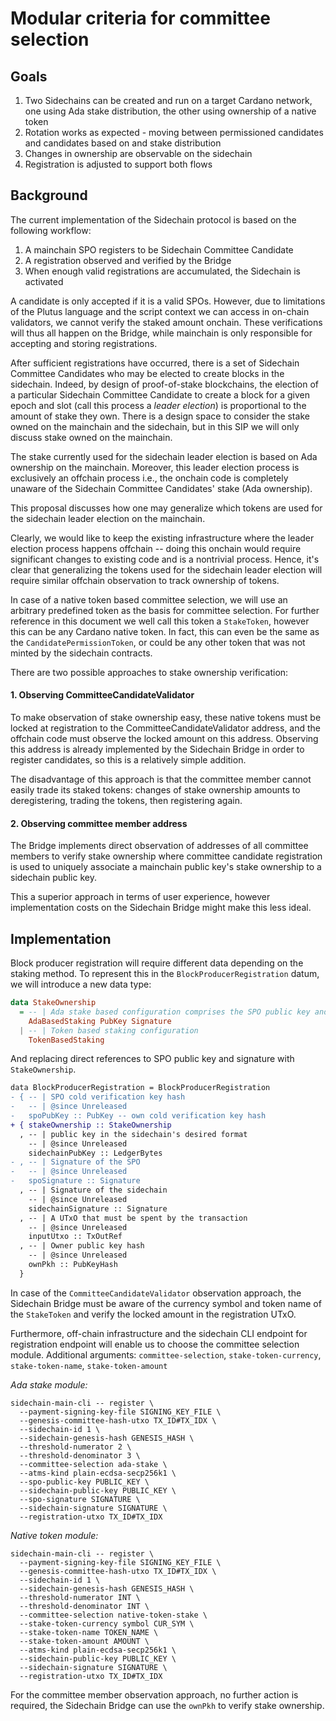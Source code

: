 # Modular criteria for committee selection

## Goals
1. Two Sidechains can be created and run on a target Cardano network, one using
Ada stake distribution, the other using ownership of a native token
2. Rotation works as expected - moving between permissioned candidates and
candidates based on and stake distribution
3. Changes in ownership are observable on the sidechain
4. Registration is adjusted to support both flows

## Background

The current implementation of the Sidechain protocol is based on the following
workflow:
1. A mainchain SPO registers to be Sidechain Committee Candidate
2. A registration observed and verified by the Bridge
3. When enough valid registrations are accumulated, the Sidechain is activated

A candidate is only accepted if it is a valid SPOs. However, due to limitations
of the Plutus language and the script context we can access in on-chain validators,
we cannot verify the staked amount onchain. These verifications will thus all
happen on the Bridge, while mainchain is only responsible for accepting and
storing registrations.

After sufficient registrations have occurred, there is a set of Sidechain
Committee Candidates who may be elected to create blocks in the sidechain.
Indeed, by design of proof-of-stake blockchains, the election of a particular
Sidechain Committee Candidate to create a block for a given epoch and slot
(call this process a *leader election*) is proportional to the amount of stake
they own. There is a design space to consider the stake owned on the mainchain
and the sidechain, but in this SIP we will only discuss stake owned on the
mainchain.

The stake currently used for the sidechain leader election is based on Ada
ownership on the mainchain. Moreover, this leader election process is exclusively
an offchain process i.e., the onchain code is completely unaware of the Sidechain
Committee Candidates' stake (Ada ownership).

This proposal discusses how one may generalize which tokens are used for the
sidechain leader election on the mainchain.

Clearly, we would like to keep the existing infrastructure where the leader
election process happens offchain -- doing this onchain would require significant
changes to existing code and is a nontrivial process. Hence, it's clear that
generalizing the tokens used for the sidechain leader election will require
similar offchain observation to track ownership of tokens.

In case of a native token based committee selection, we will use an arbitrary
predefined token as the basis for committee selection. For further reference
in this document we well call this token a `StakeToken`, however this can be any
Cardano native token. In fact, this can even be the same as the `CandidatePermissionToken`,
or could be any other token that was not minted by the sidechain contracts.

There are two possible approaches to stake ownership verification:

#### 1. Observing CommitteeCandidateValidator

To make observation of stake ownership easy, these native tokens must be locked
at registration to the CommitteeCandidateValidator address, and the offchain
code must observe the locked amount on this address. Observing this address
is already implemented by the Sidechain Bridge in order to register candidates,
so this is a relatively simple addition.

The disadvantage of this approach is that the committee member cannot easily
trade its staked tokens: changes of stake ownership amounts to deregistering,
trading the tokens, then registering again.

#### 2. Observing committee member address

The Bridge implements direct observation of addresses of all committee members
to verify stake ownership where committee candidate registration is used to
uniquely associate a mainchain public key's stake ownership to a sidechain
public key.

This a superior approach in terms of user experience, however implementation
costs on the Sidechain Bridge might make this less ideal.

## Implementation

Block producer registration will require different data depending on the
staking method. To represent this in the `BlockProducerRegistration` datum,
we will introduce a new data type:

```haskell
data StakeOwnership
  = -- | Ada stake based configuration comprises the SPO public key and signature
    AdaBasedStaking PubKey Signature
  | -- | Token based staking configuration
    TokenBasedStaking
```

And replacing direct references to SPO public key and signature with
`StakeOwnership`.

```diff
data BlockProducerRegistration = BlockProducerRegistration
- { -- | SPO cold verification key hash
-   -- | @since Unreleased
-   spoPubKey :: PubKey -- own cold verification key hash
+ { stakeOwnership :: StakeOwnership
  , -- | public key in the sidechain's desired format
    -- | @since Unreleased
    sidechainPubKey :: LedgerBytes
- , -- | Signature of the SPO
-   -- | @since Unreleased
-   spoSignature :: Signature
  , -- | Signature of the sidechain
    -- | @since Unreleased
    sidechainSignature :: Signature
  , -- | A UTxO that must be spent by the transaction
    -- | @since Unreleased
    inputUtxo :: TxOutRef
  , -- | Owner public key hash
    -- | @since Unreleased
    ownPkh :: PubKeyHash
  }
```

In case of the `CommitteeCandidateValidator` observation approach, the Sidechain
Bridge must be aware of the currency symbol and token name of
the `StakeToken` and verify the locked amount in the registration UTxO.

Furthermore, off-chain infrastructure and the sidechain CLI endpoint for
registration endpoint will enable us to choose the committee selection module.
Additional arguments:
`committee-selection`, `stake-token-currency`, `stake-token-name`,
`stake-token-amount`

*Ada stake module:*

```
sidechain-main-cli -- register \
  --payment-signing-key-file SIGNING_KEY_FILE \
  --genesis-committee-hash-utxo TX_ID#TX_IDX \
  --sidechain-id 1 \
  --sidechain-genesis-hash GENESIS_HASH \
  --threshold-numerator 2 \
  --threshold-denominator 3 \
  --committee-selection ada-stake \
  --atms-kind plain-ecdsa-secp256k1 \
  --spo-public-key PUBLIC_KEY \
  --sidechain-public-key PUBLIC_KEY \
  --spo-signature SIGNATURE \
  --sidechain-signature SIGNATURE \
  --registration-utxo TX_ID#TX_IDX
```

*Native token module:*

```
sidechain-main-cli -- register \
  --payment-signing-key-file SIGNING_KEY_FILE \
  --genesis-committee-hash-utxo TX_ID#TX_IDX \
  --sidechain-id 1 \
  --sidechain-genesis-hash GENESIS_HASH \
  --threshold-numerator INT \
  --threshold-denominator INT \
  --committee-selection native-token-stake \
  --stake-token-currency symbol CUR_SYM \
  --stake-token-name TOKEN_NAME \
  --stake-token-amount AMOUNT \
  --atms-kind plain-ecdsa-secp256k1 \
  --sidechain-public-key PUBLIC_KEY \
  --sidechain-signature SIGNATURE \
  --registration-utxo TX_ID#TX_IDX
```

For the committee member observation approach, no further action is required,
the Sidechain Bridge can use the `ownPkh` to verify stake ownership.
